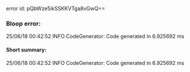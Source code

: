 error id: pQbWze5ikSSKKVTga8vGwQ==
### Bloop error:

25/06/18 00:42:52 INFO CodeGenerator: Code generated in 6.925692 ms
#### Short summary: 

25/06/18 00:42:52 INFO CodeGenerator: Code generated in 6.925692 ms